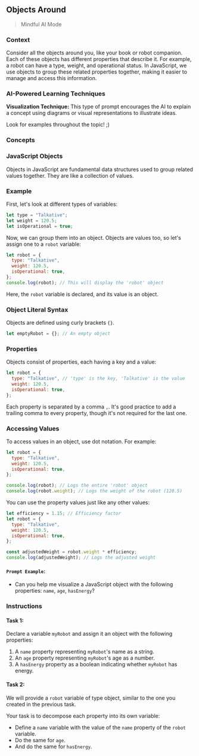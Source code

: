 ## Objects Around

> Mindful AI Mode

### Context

Consider all the objects around you, like your book or robot companion. Each of these objects has different properties that describe it. For example, a robot can have a type, weight, and operational status. In JavaScript, we use objects to group these related properties together, making it easier to manage and access this information.

### AI-Powered Learning Techniques

**Visualization Technique:**
This type of prompt encourages the AI to explain a concept using diagrams or visual representations to illustrate ideas.

Look for examples throughout the topic! ;)

### Concepts

### JavaScript Objects

Objects in JavaScript are fundamental data structures used to group related values together. They are like a collection of values.

### Example

First, let's look at different types of variables:

```js
let type = "Talkative";
let weight = 120.5;
let isOperational = true;
```

Now, we can group them into an object. Objects are values too, so let's assign one to a `robot` variable:

```js
let robot = {
  type: "Talkative",
  weight: 120.5,
  isOperational: true,
};
console.log(robot); // This will display the 'robot' object
```

Here, the `robot` variable is declared, and its value is an object.

### Object Literal Syntax

Objects are defined using curly brackets `{}`.

```js
let emptyRobot = {}; // An empty object
```

### Properties

Objects consist of properties, each having a key and a value:

```js
let robot = {
  type: "Talkative", // 'type' is the key, 'Talkative' is the value
  weight: 120.5,
  isOperational: true,
};
```

Each property is separated by a comma `,`. It's good practice to add a trailing comma to every property, though it's not required for the last one.

### Accessing Values

To access values in an object, use dot notation. For example:

```js
let robot = {
  type: "Talkative",
  weight: 120.5,
  isOperational: true,
};

console.log(robot); // Logs the entire 'robot' object
console.log(robot.weight); // Logs the weight of the robot (120.5)
```

You can use the property values just like any other values:

```js
let efficiency = 1.15; // Efficiency factor
let robot = {
  type: "Talkative",
  weight: 120.5,
  isOperational: true,
};

const adjustedWeight = robot.weight * efficiency;
console.log(adjustedWeight); // Logs the adjusted weight
```

#### **`Prompt Example`**:

- Can you help me visualize a JavaScript object with the following properties: `name`, `age`, `hasEnergy`?

### Instructions

#### Task 1:

Declare a variable `myRobot` and assign it an object with the following properties:

1. A `name` property representing `myRobot`'s name as a string.
2. An `age` property representing `myRobot`'s age as a number.
3. A `hasEnergy` property as a boolean indicating whether `myRobot` has energy.

#### Task 2:

We will provide a `robot` variable of type object, similar to the one you created in the previous task.

Your task is to decompose each property into its own variable:

- Define a `name` variable with the value of the `name` property of the `robot` variable.
- Do the same for `age`.
- And do the same for `hasEnergy`.
